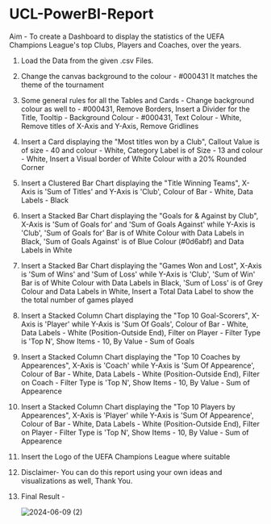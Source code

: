 # UCL-PowerBI-Report
Aim - To create a Dashboard to display the statistics of the UEFA Champions League's top Clubs, Players and Coaches, over the years.

1) Load the Data from the given .csv Files.
2) Change the canvas background to the colour - #000431
   It matches the theme of the tournament
3) Some general rules for all the Tables and Cards -
   Change background colour as well to - #000431, Remove Borders, Insert a Divider for the Title, Tooltip - Background Colour - #000431, Text Colour - White, Remove titles of     X-Axis and Y-Axis, Remove Gridlines
4) Insert a Card displaying the "Most titles won by a Club", Callout Value is of size - 40 and colour - White, Category Label is of Size - 13 and colour - White, Insert a Visual border of White Colour with a 20% Rounded Corner
5) Insert a Clustered Bar Chart displaying the "Title Winning Teams", X-Axis is 'Sum of Titles' and Y-Axis is 'Club', Colour of Bar - White, Data Labels - Black
6) Insert a Stacked Bar Chart displaying the "Goals for & Against by Club", X-Axis is 'Sum of Goals for' and 'Sum of Goals Against' while Y-Axis is 'Club', 'Sum of Goals for' Bar is of White Colour with Data Labels in Black, 'Sum of Goals Against' is of Blue Colour (#0d6abf) and Data Labels in White
7) Insert a Stacked Bar Chart displaying the "Games Won and Lost", X-Axis is 'Sum of Wins' and 'Sum of Loss' while Y-Axis is 'Club', 'Sum of Win' Bar is of White Colour with Data Labels in Black, 'Sum of Loss' is of Grey Colour and Data Labels in White, Insert a Total Data Label to show the the total number of games played
8) Insert a Stacked Column Chart displaying the "Top 10 Goal-Scorers", X-Axis is 'Player' while Y-Axis is 'Sum Of Goals', Colour of Bar - White, Data Labels - White (Position-Outside End), Filter on Player - Filter Type is 'Top N', Show Items - 10, By Value - Sum of Goals
9) Insert a Stacked Column Chart displaying the "Top 10 Coaches by Appearences", X-Axis is 'Coach' while Y-Axis is 'Sum Of Appearence', Colour of Bar - White, Data Labels - White (Position-Outside End), Filter on Coach - Filter Type is 'Top N', Show Items - 10, By Value - Sum of Appearence
10) Insert a Stacked Column Chart displaying the "Top 10 Players by Appearences", X-Axis is 'Player' while Y-Axis is 'Sum Of Appearence', Colour of Bar - White, Data Labels - White (Position-Outside End), Filter on Player - Filter Type is 'Top N', Show Items - 10, By Value - Sum of Appearence
11) Insert the Logo of the UEFA Champions League where suitable
12) Disclaimer- You can do this report using your own ideas and visualizations as well, Thank You.
13) Final Result -


     ![2024-06-09 (2)](https://github.com/viskypapi/UCL-PowerBI-Report/assets/164670302/03bca59a-65cf-469d-a1de-6110e06d4682)



   
   
   

